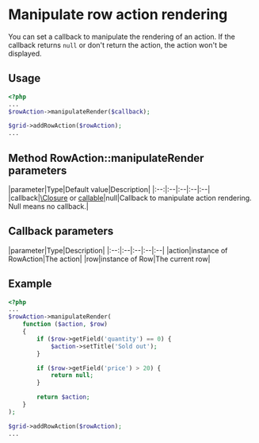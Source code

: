 Manipulate row action rendering
=============================

You can set a callback to manipulate the rendering of an action.
If the callback returns `null` or don't return the action, the action won't be displayed.

## Usage

```php
<?php
...
$rowAction->manipulateRender($callback);

$grid->addRowAction($rowAction);
...
```

## Method RowAction::manipulateRender parameters

|parameter|Type|Default value|Description|
|:--:|:--|:--|:--|:--|
|callback|[\Closure](http://php.net/manual/en/functions.anonymous.php) or [callable](http://php.net/manual/en/language.types.callable.php)|null|Callback to manipulate action rendering. Null means no callback.|

## Callback parameters

|parameter|Type|Description|
|:--:|:--|:--|:--|:--|
|action|instance of RowAction|The action|
|row|instance of Row|The current row|

## Example

```php
<?php
...
$rowAction->manipulateRender(
    function ($action, $row)
    {
        if ($row->getField('quantity') == 0) {
            $action->setTitle('Sold out');
        }

        if ($row->getField('price') > 20) {
            return null;
        }

        return $action;
    }
);

$grid->addRowAction($rowAction);
...
```